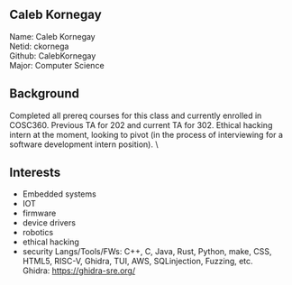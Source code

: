 ## Caleb Kornegay
Name: Caleb Kornegay\
Netid: ckornega\
Github: CalebKornegay\
Major: Computer Science
## Background 
Completed all prereq courses for this class and currently enrolled in COSC360. Previous TA for 202 and current TA for 302. Ethical hacking intern at the moment, looking to pivot (in the process of interviewing for a software development intern position).
\
## Interests
- Embedded systems
- IOT
- firmware
- device drivers
- robotics
- ethical hacking
-  security
Langs/Tools/FWs: C++, C, Java, Rust, Python, make, CSS, HTML5, RISC-V, Ghidra, TUI, AWS, SQLinjection, Fuzzing, etc.\
Ghidra: https://ghidra-sre.org/
